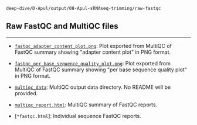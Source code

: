 `deep-dive/D-Apul/output/08-Apul-sRNAseq-trimming/raw-fastqc`

## Raw FastQC and MultiQC files

---

- [`fastqc_adapter_content_plot.png`](https://github.com/urol-e5/deep-dive/blob/main/D-Apul/output/08-Apul-sRNAseq-trimming/raw-fastqc/fastqc_adapter_content_plot.png): Plot exported from MultiQC of FastQC summary showing "adapter content plot" in PNG format.

- [`fastqc_per_base_sequence_quality_plot.png`](https://github.com/urol-e5/deep-dive/blob/main/D-Apul/output/08-Apul-sRNAseq-trimming/raw-fastqc/fastqc_per_base_sequence_quality_plot.png): Plot exported from MultiQC of FastQC summary showing "per base sequence quality plot" in PNG format.

- [`multiqc_data`](): MultiQC output data directory. No README will be provided.

- [`multiqc_report.html`](): MultiQC summary of FastQC reports.

- [`*fastqc.html`]: Individual sequence FastQC reports.